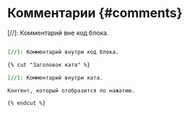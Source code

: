# Комментарии {#comments}

[//]: Комментарий вне код блока.

```markdown

[//]: Комментарий внутри код блока.

{% cut "Заголовок ката" %}

[//]: Комментарий внутри ката.

Контент, который отобразится по нажатию.

{% endcut %}
```
